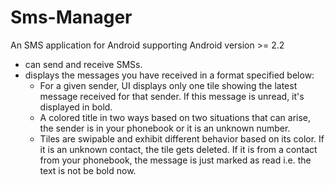 # Sms-Manager

 An SMS application for Android supporting Android version >= 2.2
- can send and receive SMSs.
- displays the messages you have received in a format specified below:
	- For a given sender, UI displays only one tile showing the latest message received for that sender. If this message is unread, it's displayed in bold.
	- A colored title in two ways based on two situations that can arise, the sender is in your phonebook or it is an unknown number.
	- Tiles are swipable and exhibit different behavior based on its color. If it is an unknown contact, the tile gets deleted. If it is from a contact from your phonebook, the message is just marked as read i.e. the text is not be bold now.

